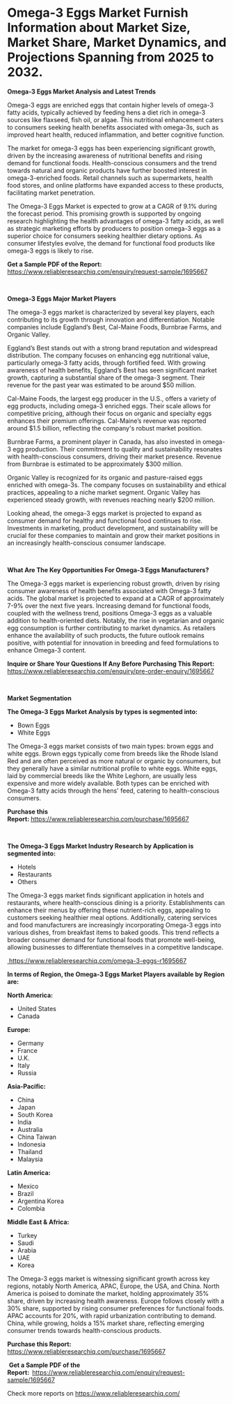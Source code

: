<p><h1>Omega-3 Eggs Market Furnish Information about Market Size, Market Share, Market Dynamics, and Projections Spanning from 2025 to 2032.</h1></p><p><strong>Omega-3 Eggs Market Analysis and Latest Trends</strong></p>
<p><p>Omega-3 eggs are enriched eggs that contain higher levels of omega-3 fatty acids, typically achieved by feeding hens a diet rich in omega-3 sources like flaxseed, fish oil, or algae. This nutritional enhancement caters to consumers seeking health benefits associated with omega-3s, such as improved heart health, reduced inflammation, and better cognitive function. </p><p>The market for omega-3 eggs has been experiencing significant growth, driven by the increasing awareness of nutritional benefits and rising demand for functional foods. Health-conscious consumers and the trend towards natural and organic products have further boosted interest in omega-3-enriched foods. Retail channels such as supermarkets, health food stores, and online platforms have expanded access to these products, facilitating market penetration.</p><p>The Omega-3 Eggs Market is expected to grow at a CAGR of 9.1% during the forecast period. This promising growth is supported by ongoing research highlighting the health advantages of omega-3 fatty acids, as well as strategic marketing efforts by producers to position omega-3 eggs as a superior choice for consumers seeking healthier dietary options. As consumer lifestyles evolve, the demand for functional food products like omega-3 eggs is likely to rise.</p></p>
<p><strong>Get a Sample PDF of the Report:&nbsp;</strong> <a href="https://www.reliableresearchiq.com/enquiry/request-sample/1695667?utm_campaign=99&utm_medium=2&utm_source=Github&utm_content=ia&utm_term=08012025&utm_id=omega-3-eggs">https://www.reliableresearchiq.com/enquiry/request-sample/1695667</a></p>
<p>&nbsp;</p>
<p><strong>Omega-3 Eggs Major Market Players</strong></p>
<p><p>The omega-3 eggs market is characterized by several key players, each contributing to its growth through innovation and differentiation. Notable companies include Eggland’s Best, Cal-Maine Foods, Burnbrae Farms, and Organic Valley.</p><p>Eggland’s Best stands out with a strong brand reputation and widespread distribution. The company focuses on enhancing egg nutritional value, particularly omega-3 fatty acids, through fortified feed. With growing awareness of health benefits, Eggland’s Best has seen significant market growth, capturing a substantial share of the omega-3 segment. Their revenue for the past year was estimated to be around $50 million.</p><p>Cal-Maine Foods, the largest egg producer in the U.S., offers a variety of egg products, including omega-3 enriched eggs. Their scale allows for competitive pricing, although their focus on organic and specialty eggs enhances their premium offerings. Cal-Maine’s revenue was reported around $1.5 billion, reflecting the company's robust market position.</p><p>Burnbrae Farms, a prominent player in Canada, has also invested in omega-3 egg production. Their commitment to quality and sustainability resonates with health-conscious consumers, driving their market presence. Revenue from Burnbrae is estimated to be approximately $300 million.</p><p>Organic Valley is recognized for its organic and pasture-raised eggs enriched with omega-3s. The company focuses on sustainability and ethical practices, appealing to a niche market segment. Organic Valley has experienced steady growth, with revenues reaching nearly $200 million.</p><p>Looking ahead, the omega-3 eggs market is projected to expand as consumer demand for healthy and functional food continues to rise. Investments in marketing, product development, and sustainability will be crucial for these companies to maintain and grow their market positions in an increasingly health-conscious consumer landscape.</p></p>
<p>&nbsp;</p>
<p><strong>What Are The Key Opportunities For Omega-3 Eggs Manufacturers?</strong></p>
<p><p>The Omega-3 eggs market is experiencing robust growth, driven by rising consumer awareness of health benefits associated with Omega-3 fatty acids. The global market is projected to expand at a CAGR of approximately 7-9% over the next five years. Increasing demand for functional foods, coupled with the wellness trend, positions Omega-3 eggs as a valuable addition to health-oriented diets. Notably, the rise in vegetarian and organic egg consumption is further contributing to market dynamics. As retailers enhance the availability of such products, the future outlook remains positive, with potential for innovation in breeding and feed formulations to enhance Omega-3 content.</p></p>
<p><strong>Inquire or Share Your Questions If Any Before Purchasing This Report:</strong> <a href="https://www.reliableresearchiq.com/enquiry/pre-order-enquiry/1695667?utm_campaign=99&utm_medium=2&utm_source=Github&utm_content=ia&utm_term=08012025&utm_id=omega-3-eggs">https://www.reliableresearchiq.com/enquiry/pre-order-enquiry/1695667</a></p>
<p>&nbsp;</p>
<p><strong>Market Segmentation</strong></p>
<p><strong>The Omega-3 Eggs Market Analysis by types is segmented into:</strong></p>
<p><ul><li>Bown Eggs</li><li>White Eggs</li></ul></p>
<p><p>The Omega-3 eggs market consists of two main types: brown eggs and white eggs. Brown eggs typically come from breeds like the Rhode Island Red and are often perceived as more natural or organic by consumers, but they generally have a similar nutritional profile to white eggs. White eggs, laid by commercial breeds like the White Leghorn, are usually less expensive and more widely available. Both types can be enriched with Omega-3 fatty acids through the hens' feed, catering to health-conscious consumers.</p></p>
<p><strong>Purchase this Report:&nbsp;</strong><a href="https://www.reliableresearchiq.com/purchase/1695667?utm_campaign=99&utm_medium=2&utm_source=Github&utm_content=ia&utm_term=08012025&utm_id=omega-3-eggs">https://www.reliableresearchiq.com/purchase/1695667</a></p>
<p>&nbsp;</p>
<p><strong>The Omega-3 Eggs Market Industry Research by Application is segmented into:</strong></p>
<p><ul><li>Hotels</li><li>Restaurants</li><li>Others</li></ul></p>
<p><p>The Omega-3 eggs market finds significant application in hotels and restaurants, where health-conscious dining is a priority. Establishments can enhance their menus by offering these nutrient-rich eggs, appealing to customers seeking healthier meal options. Additionally, catering services and food manufacturers are increasingly incorporating Omega-3 eggs into various dishes, from breakfast items to baked goods. This trend reflects a broader consumer demand for functional foods that promote well-being, allowing businesses to differentiate themselves in a competitive landscape.</p></p>
<p><a href="https://www.reliableresearchiq.com/omega-3-eggs-r1695667?utm_campaign=99&utm_medium=2&utm_source=Github&utm_content=ia&utm_term=08012025&utm_id=omega-3-eggs">&nbsp;https://www.reliableresearchiq.com/omega-3-eggs-r1695667</a></p>
<p><strong>In terms of Region, the Omega-3 Eggs Market Players available by Region are:</strong></p>
<p>
    <p> <strong> North America: </strong>
        <ul>
            <li>United States</li>
            <li>Canada</li>
        </ul>
        </p> 
    <p> <strong> Europe: </strong>
        <ul>
            <li>Germany</li>
            <li>France</li>
            <li>U.K.</li>
            <li>Italy</li>
            <li>Russia</li>
        </ul>
        </p> 
    <p> <strong> Asia-Pacific: </strong>
        <ul>
            <li>China</li>
            <li>Japan</li>
            <li>South Korea</li>
            <li>India</li>
            <li>Australia</li>
            <li>China Taiwan</li>
            <li>Indonesia</li>
            <li>Thailand</li>
            <li>Malaysia</li>
        </ul>
        </p> 
    <p> <strong> Latin America: </strong>
        <ul>
            <li>Mexico</li>
            <li>Brazil</li>
            <li>Argentina Korea</li>
            <li>Colombia</li>
        </ul>
        </p> 
    <p> <strong> Middle East & Africa: </strong>
        <ul>
            <li>Turkey</li>
            <li>Saudi</li>
            <li>Arabia</li>
            <li>UAE</li>
            <li>Korea</li>
        </ul>
    </p>
    </p>
<p><p>The Omega-3 eggs market is witnessing significant growth across key regions, notably North America, APAC, Europe, the USA, and China. North America is poised to dominate the market, holding approximately 35% share, driven by increasing health awareness. Europe follows closely with a 30% share, supported by rising consumer preferences for functional foods. APAC accounts for 20%, with rapid urbanization contributing to demand. China, while growing, holds a 15% market share, reflecting emerging consumer trends towards health-conscious products.</p></p>
<p><strong>Purchase this Report: </strong><a href="https://www.reliableresearchiq.com/purchase/1695667?utm_campaign=99&utm_medium=2&utm_source=Github&utm_content=ia&utm_term=08012025&utm_id=omega-3-eggs">https://www.reliableresearchiq.com/purchase/1695667</a></p>
<p>&nbsp;<strong>Get a Sample PDF of the Report:&nbsp;&nbsp;</strong><a href="https://www.reliableresearchiq.com/enquiry/request-sample/1695667?utm_campaign=99&utm_medium=2&utm_source=Github&utm_content=ia&utm_term=08012025&utm_id=omega-3-eggs">https://www.reliableresearchiq.com/enquiry/request-sample/1695667</a></p>
<p><strong></strong></p>
<p>Check more reports on <a href="https://www.reliableresearchiq.com/?utm_campaign=99&utm_medium=2&utm_source=Github&utm_content=ia&utm_term=08012025&utm_id=omega-3-eggs">https://www.reliableresearchiq.com/</a></p>